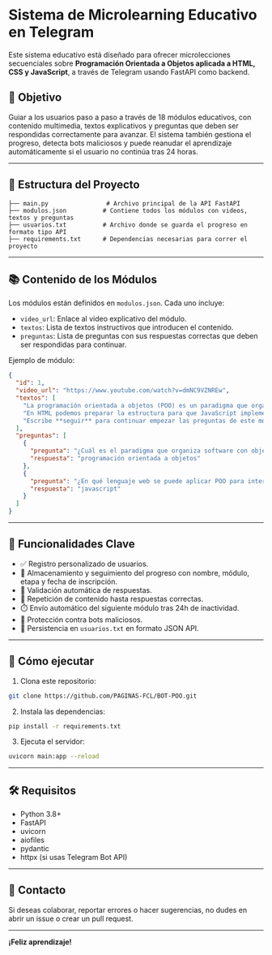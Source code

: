 
# Sistema de Microlearning Educativo en Telegram

Este sistema educativo está diseñado para ofrecer microlecciones secuenciales sobre **Programación Orientada a Objetos aplicada a HTML, CSS y JavaScript**, a través de Telegram usando FastAPI como backend.

## 🎯 Objetivo

Guiar a los usuarios paso a paso a través de 18 módulos educativos, con contenido multimedia, textos explicativos y preguntas que deben ser respondidas correctamente para avanzar. El sistema también gestiona el progreso, detecta bots maliciosos y puede reanudar el aprendizaje automáticamente si el usuario no continúa tras 24 horas.

---

## 📁 Estructura del Proyecto

```
├── main.py                # Archivo principal de la API FastAPI
├── modulos.json          # Contiene todos los módulos con videos, textos y preguntas
├── usuarios.txt          # Archivo donde se guarda el progreso en formato tipo API
├── requirements.txt      # Dependencias necesarias para correr el proyecto
```

---

## 📚 Contenido de los Módulos

Los módulos están definidos en `modulos.json`. Cada uno incluye:

- `video_url`: Enlace al video explicativo del módulo.
- `textos`: Lista de textos instructivos que introducen el contenido.
- `preguntas`: Lista de preguntas con sus respuestas correctas que deben ser respondidas para continuar.

Ejemplo de módulo:

```json
{
  "id": 1,
  "video_url": "https://www.youtube.com/watch?v=dmNC9VZNREw",
  "textos": [
    "La programación orientada a objetos (POO) es un paradigma que organiza el software usando objetos y clases.",
    "En HTML podemos preparar la estructura para que JavaScript implemente POO en las interacciones.",
    "Escribe **seguir** para continuar empezar las preguntas de este modulo."
  ],
  "preguntas": [
    {
      "pregunta": "¿Cuál es el paradigma que organiza software con objetos y clases?",
      "respuesta": "programación orientada a objetos"
    },
    {
      "pregunta": "¿En qué lenguaje web se puede aplicar POO para interacciones?",
      "respuesta": "javascript"
    }
  ]
}
```

---

## 🧠 Funcionalidades Clave

- ✅ Registro personalizado de usuarios.
- 🧮 Almacenamiento y seguimiento del progreso con nombre, módulo, etapa y fecha de inscripción.
- 🧪 Validación automática de respuestas.
- 🔄 Repetición de contenido hasta respuestas correctas.
- ⏱️ Envío automático del siguiente módulo tras 24h de inactividad.
- 🤖 Protección contra bots maliciosos.
- 💾 Persistencia en `usuarios.txt` en formato JSON API.

---

## 🚀 Cómo ejecutar

1. Clona este repositorio:
```bash
git clone https://github.com/PAGINAS-FCL/BOT-POO.git
```

2. Instala las dependencias:
```bash
pip install -r requirements.txt
```

3. Ejecuta el servidor:
```bash
uvicorn main:app --reload
```

---

## 🛠️ Requisitos

- Python 3.8+
- FastAPI
- uvicorn
- aiofiles
- pydantic
- httpx (si usas Telegram Bot API)

---

## 💬 Contacto

Si deseas colaborar, reportar errores o hacer sugerencias, no dudes en abrir un issue o crear un pull request.

---

**¡Feliz aprendizaje!**
